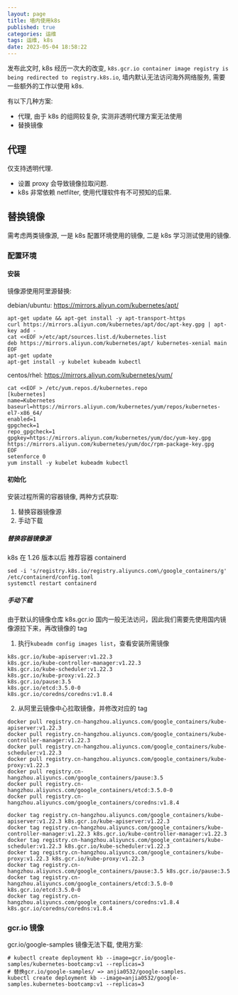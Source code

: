 ```yaml
---
layout: page
title: 墙内使用k8s
published: true
categories: 运维
tags: 运维, k8s
date: 2023-05-04 18:58:22
---
```


发布此文时, k8s 经历一次大的改变, `k8s.gcr.io container image registry is being redirected to registry.k8s.io`, 墙内默认无法访问海外网络服务, 需要一些额外的工作以使用 k8s.

有以下几种方案:

- 代理, 由于 k8s 的组网较复杂, 实测非透明代理方案无法使用
- 替换镜像

## 代理

仅支持透明代理.

- 设置 proxy 会导致镜像拉取问题.
- k8s 非常依赖 netfilter, 使用代理软件有不可预知的后果.

## 替换镜像

需考虑两类镜像源, 一是 k8s 配置环境使用的镜像, 二是 k8s 学习测试使用的镜像.

### 配置环境

#### 安装

镜像源使用阿里源替换:

debian/ubuntu:
https://mirrors.aliyun.com/kubernetes/apt/

```shell
apt-get update && apt-get install -y apt-transport-https
curl https://mirrors.aliyun.com/kubernetes/apt/doc/apt-key.gpg | apt-key add -
cat <<EOF >/etc/apt/sources.list.d/kubernetes.list
deb https://mirrors.aliyun.com/kubernetes/apt/ kubernetes-xenial main
EOF
apt-get update
apt-get install -y kubelet kubeadm kubectl
```

centos/rhel:
https://mirrors.aliyun.com/kubernetes/yum/

```shell
cat <<EOF > /etc/yum.repos.d/kubernetes.repo
[kubernetes]
name=Kubernetes
baseurl=https://mirrors.aliyun.com/kubernetes/yum/repos/kubernetes-el7-x86_64/
enabled=1
gpgcheck=1
repo_gpgcheck=1
gpgkey=https://mirrors.aliyun.com/kubernetes/yum/doc/yum-key.gpg https://mirrors.aliyun.com/kubernetes/yum/doc/rpm-package-key.gpg
EOF
setenforce 0
yum install -y kubelet kubeadm kubectl
```

#### 初始化

安装过程所需的容器镜像, 两种方式获取:

1. 替换容器镜像源
2. 手动下载

##### 替换容器镜像源

k8s 在 1.26 版本以后 推荐容器 containerd

```shell
sed -i 's/registry.k8s.io/registry.aliyuncs.com\/google_containers/g' /etc/containerd/config.toml
systemctl restart containerd
```

##### 手动下载

由于默认的镜像仓库 k8s.gcr.io 国内一般无法访问，因此我们需要先使用国内镜像源拉下来，再改镜像的 tag

1. 执行`kubeadm config images list`，查看安装所需镜像

```shell
k8s.gcr.io/kube-apiserver:v1.22.3
k8s.gcr.io/kube-controller-manager:v1.22.3
k8s.gcr.io/kube-scheduler:v1.22.3
k8s.gcr.io/kube-proxy:v1.22.3
k8s.gcr.io/pause:3.5
k8s.gcr.io/etcd:3.5.0-0
k8s.gcr.io/coredns/coredns:v1.8.4
```

2. 从阿里云镜像中心拉取镜像，并修改对应的 tag

```shell
docker pull registry.cn-hangzhou.aliyuncs.com/google_containers/kube-apiserver:v1.22.3
docker pull registry.cn-hangzhou.aliyuncs.com/google_containers/kube-controller-manager:v1.22.3
docker pull registry.cn-hangzhou.aliyuncs.com/google_containers/kube-scheduler:v1.22.3
docker pull registry.cn-hangzhou.aliyuncs.com/google_containers/kube-proxy:v1.22.3
docker pull registry.cn-hangzhou.aliyuncs.com/google_containers/pause:3.5
docker pull registry.cn-hangzhou.aliyuncs.com/google_containers/etcd:3.5.0-0
docker pull registry.cn-hangzhou.aliyuncs.com/google_containers/coredns:v1.8.4

docker tag registry.cn-hangzhou.aliyuncs.com/google_containers/kube-apiserver:v1.22.3 k8s.gcr.io/kube-apiserver:v1.22.3
docker tag registry.cn-hangzhou.aliyuncs.com/google_containers/kube-controller-manager:v1.22.3 k8s.gcr.io/kube-controller-manager:v1.22.3
docker tag registry.cn-hangzhou.aliyuncs.com/google_containers/kube-scheduler:v1.22.3 k8s.gcr.io/kube-scheduler:v1.22.3
docker tag registry.cn-hangzhou.aliyuncs.com/google_containers/kube-proxy:v1.22.3 k8s.gcr.io/kube-proxy:v1.22.3
docker tag registry.cn-hangzhou.aliyuncs.com/google_containers/pause:3.5 k8s.gcr.io/pause:3.5
docker tag registry.cn-hangzhou.aliyuncs.com/google_containers/etcd:3.5.0-0 k8s.gcr.io/etcd:3.5.0-0
docker tag registry.cn-hangzhou.aliyuncs.com/google_containers/coredns:v1.8.4 k8s.gcr.io/coredns/coredns:v1.8.4
```

### gcr.io 镜像

gcr.io/google-samples 镜像无法下载, 使用方案:

```shell
# kubectl create deployment kb --image=gcr.io/google-samples/kubernetes-bootcamp:v1 --replicas=3
# 替换gcr.io/google-samples/ => anjia0532/google-samples.
kubectl create deployment kb --image=anjia0532/google-samples.kubernetes-bootcamp:v1 --replicas=3
```
